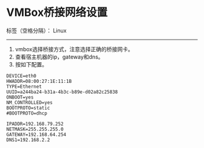 ﻿# VMBox桥接网络设置

标签（空格分隔）： Linux

---

1. vmbox选择桥接方式，注意选择正确的桥接网卡。
2. 查看宿主机器的ip，gateway和dns。
3. 按如下配置。
```
DEVICE=eth0
HWADDR=08:00:27:1E:11:1B
TYPE=Ethernet
UUID=a244ba24-b31a-4b3c-b89e-d02a82c25838
ONBOOT=yes
NM_CONTROLLED=yes
BOOTPROTO=static
#BOOTPROTO=dhcp

IPADDR=192.168.79.252
NETMASK=255.255.255.0
GATEWAY=192.168.64.254
DNS1=192.168.2.2
```




